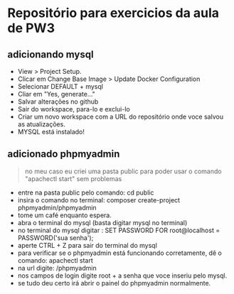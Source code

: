 # Repositório para exercicios da aula de PW3

## adicionando mysql
+ View > Project Setup.
+ Clicar em Change Base Image > Update Docker Configuration
+ Selecionar DEFAULT + mysql
+ Cliar em "Yes, generate..."
+ Salvar alterações no github
+ Sair do workspace, para-lo e exclui-lo
+ Criar um novo workspace com a URL do repositório onde voce salvou as atualizações.
+ MYSQL está instalado!

## adicionado phpmyadmin
> no meu caso eu criei uma pasta public para poder usar o comando "apachectl start" sem problemas
+ entre na pasta public pelo comando: cd public
+ insira o comando no terminal: composer create-project phpmyadmin/phpmyadmin
+ tome um café enquanto espera.
+ abra o terminal do mysql (basta digitar mysql no terminal)
+ no terminal do mysql digitar : SET PASSWORD FOR root@localhost = PASSWORD('sua senha');
+ aperte CTRL + Z para sair do terminal do mysql
+ para verificar se o phpmyadmin está funcionando corretamente, dê o comando: apachectl start
+ na url digite: /phpmyadmin
+ nos campos de login digite root + a senha que voce inseriu pelo mysql.
+ se tudo deu certo irá abrir o painel do phpmyadmin normalmente.